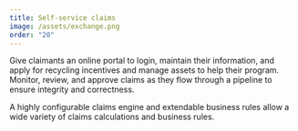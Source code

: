 ```yaml
---
title: Self-service claims
image: /assets/exchange.png
order: "20"
---
```

Give claimants an online portal to login, maintain their information, and apply for recycling incentives and manage assets to help their program. Monitor, review, and approve claims as they flow through a pipeline to ensure integrity and correctness.

A highly configurable claims engine and extendable business rules allow a wide variety of claims calculations and business rules. 